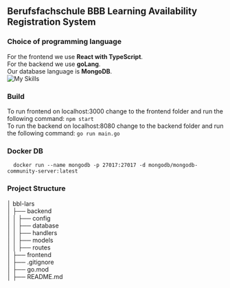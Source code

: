 ## Berufsfachschule BBB Learning Availability Registration System

### Choice of programming language
For the frontend we use **React with TypeScript**.  
For the backend we use **goLang**.  
Our database language is **MongoDB**.  
![My Skills](https://skillicons.dev/icons?i=react,typescript,go,mongodb&theme=light)

### Build
To run frontend on localhost:3000 change to the frontend folder and run the following command: ``npm start``  
To run the backend on localhost:8080 change to the backend folder and run the following command: ``go run main.go``

### Docker DB
```shell
  docker run --name mongodb -p 27017:27017 -d mongodb/mongodb-community-server:latest
```

### Project Structure
│ bbl-lars  
│    ├── backend  
│    │   ├── config  
│    │   ├── database  
│    │   ├── handlers  
│    │   ├── models  
│    │   ├── routes  
│    ├── frontend  
│    ├── .gitignore  
│    ├── go.mod  
│    ├── README.md
